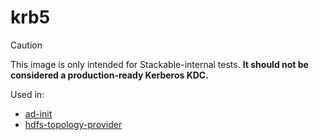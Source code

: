 # krb5

> [!CAUTION]
> This image is only intended for Stackable-internal tests.
> **It should not be considered a production-ready Kerberos KDC.**

Used in:

- [ad-init]
- [hdfs-topology-provider]

[ad-init]: https://github.com/stackabletech/ad-init
[hdfs-topology-provider]: https://github.com/stackabletech/hdfs-topology-provider
